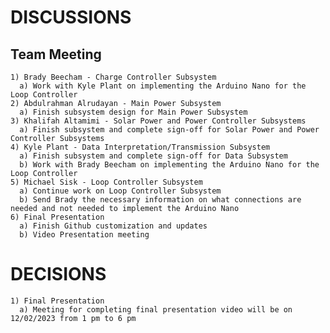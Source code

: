 # DISCUSSIONS
  ## Team Meeting
    1) Brady Beecham - Charge Controller Subsystem
      a) Work with Kyle Plant on implementing the Arduino Nano for the Loop Controller
    2) Abdulrahman Alrudayan - Main Power Subsystem
      a) Finish subsystem design for Main Power Subsystem
    3) Khalifah Altamimi - Solar Power and Power Controller Subsystems
      a) Finish subsystem and complete sign-off for Solar Power and Power Controller Subsystems
    4) Kyle Plant - Data Interpretation/Transmission Subsystem
      a) Finish subsystem and complete sign-off for Data Subsystem
      b) Work with Brady Beecham on implementing the Arduino Nano for the Loop Controller
    5) Michael Sisk - Loop Controller Subsystem
      a) Continue work on Loop Controller Subsystem
      b) Send Brady the necessary information on what connections are needed and not needed to implement the Arduino Nano
    6) Final Presentation
      a) Finish Github customization and updates
      b) Video Presentation meeting
# DECISIONS
    1) Final Presentation
      a) Meeting for completing final presentation video will be on 12/02/2023 from 1 pm to 6 pm
